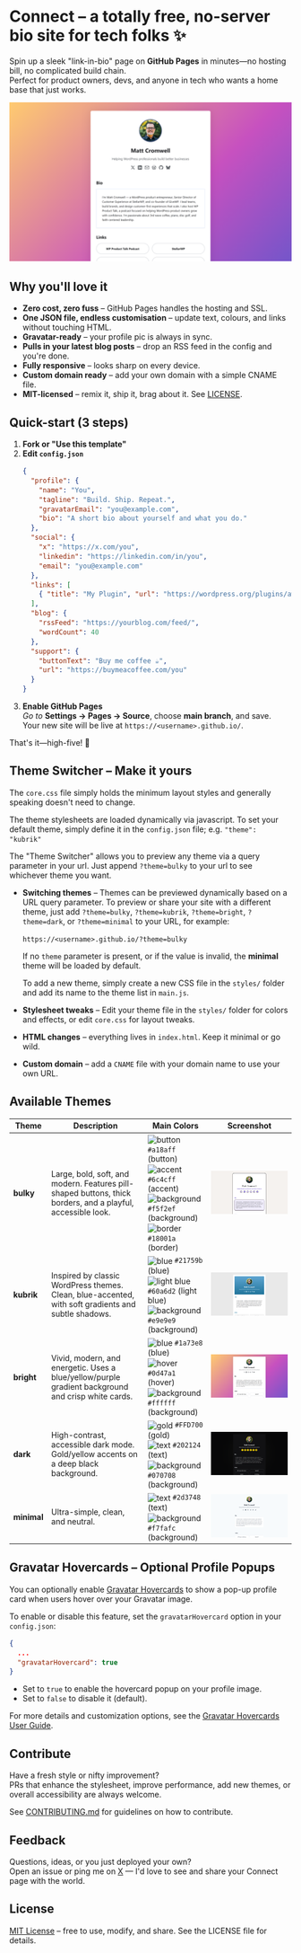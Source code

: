 # Connect – a totally free, no-server bio site for tech folks ✨

Spin up a sleek "link-in-bio" page on **GitHub Pages** in minutes—no hosting bill, no complicated build chain.  
Perfect for product owners, devs, and anyone in tech who wants a home base that just works.

![Screenshot of my live site](screenshot-bright.png)

## Why you'll love it

* **Zero cost, zero fuss** – GitHub Pages handles the hosting and SSL.  
* **One JSON file, endless customisation** – update text, colours, and links without touching HTML.  
* **Gravatar-ready** – your profile pic is always in sync.  
* **Pulls in your latest blog posts** – drop an RSS feed in the config and you're done.  
* **Fully responsive** – looks sharp on every device.  
* **Custom domain ready** – add your own domain with a simple CNAME file.  
* **MIT-licensed** – remix it, ship it, brag about it. See [LICENSE](LICENSE).

## Quick-start (3 steps)

1. **Fork or "Use this template"**  
2. **Edit `config.json`**  
   ```json
   {
     "profile": {
       "name": "You",
       "tagline": "Build. Ship. Repeat.",
       "gravatarEmail": "you@example.com",
       "bio": "A short bio about yourself and what you do."
     },
     "social": {
       "x": "https://x.com/you",
       "linkedin": "https://linkedin.com/in/you",
       "email": "you@example.com"
     },
     "links": [
       { "title": "My Plugin", "url": "https://wordpress.org/plugins/awesome/" }
     ],
     "blog": {
       "rssFeed": "https://yourblog.com/feed/",
       "wordCount": 40
     },
     "support": {
       "buttonText": "Buy me coffee ☕",
       "url": "https://buymeacoffee.com/you"
     }
   }
   ```
3. **Enable GitHub Pages**  
   *Go to* **Settings → Pages → Source**, choose **main branch**, and save.  
   Your new site will be live at `https://<username>.github.io/`.

That's it—high-five! 🎉

## Theme Switcher – Make it yours

The `core.css` file simply holds the minimum layout styles and generally speaking doesn't need to change. 

The theme stylesheets are loaded dynamically via javascript. To set your default theme, simply define it in the `config.json` file; e.g. `"theme": "kubrik"` 

The "Theme Switcher" allows you to preview any theme via a query parameter in your url. Just append `?theme=bulky` to your url to see whichever theme you want. 

* **Switching themes** – Themes can be previewed dynamically based on a URL query parameter. To preview or share your site with a different theme, just add `?theme=bulky`, `?theme=kubrik`, `?theme=bright`, `?theme=dark`, or `?theme=minimal` to your URL, for example:
  
  `https://<username>.github.io/?theme=bulky`
  
  If no `theme` parameter is present, or if the value is invalid, the **minimal** theme will be loaded by default.
  
  To add a new theme, simply create a new CSS file in the `styles/` folder and add its name to the theme list in `main.js`.

* **Stylesheet tweaks** – Edit your theme file in the `styles/` folder for colors and effects, or edit `core.css` for layout tweaks.  
* **HTML changes** – everything lives in `index.html`. Keep it minimal or go wild.  
* **Custom domain** – add a `CNAME` file with your domain name to use your own URL.

## Available Themes

| Theme   | Description | Main Colors | Screenshot |
|---------|-------------|-------------|------------|
| **bulky** | Large, bold, soft, and modern. Features pill-shaped buttons, thick borders, and a playful, accessible look. | <img valign='middle' alt='button' src='https://readme-swatches.vercel.app/a18aff'/> `#a18aff` (button)<br><img valign='middle' alt='accent' src='https://readme-swatches.vercel.app/6c4cff'/> `#6c4cff` (accent)<br><img valign='middle' alt='background' src='https://readme-swatches.vercel.app/f5f2ef'/> `#f5f2ef` (background)<br><img valign='middle' alt='border' src='https://readme-swatches.vercel.app/18001a'/> `#18001a` (border) | ![Preview of Bulky theme](screenshot-bulky.png)|
| **kubrik** | Inspired by classic WordPress themes. Clean, blue-accented, with soft gradients and subtle shadows. | <img valign='middle' alt='blue' src='https://readme-swatches.vercel.app/21759b'/> `#21759b` (blue)<br><img valign='middle' alt='light blue' src='https://readme-swatches.vercel.app/60a6d2'/> `#60a6d2` (light blue)<br><img valign='middle' alt='background' src='https://readme-swatches.vercel.app/e9e9e9'/> `#e9e9e9` (background) | ![Preview of Kubrik theme](screenshot-kubrik.png)|
| **bright** | Vivid, modern, and energetic. Uses a blue/yellow/purple gradient background and crisp white cards. | <img valign='middle' alt='blue' src='https://readme-swatches.vercel.app/1a73e8'/> `#1a73e8` (blue)<br><img valign='middle' alt='hover' src='https://readme-swatches.vercel.app/0d47a1'/> `#0d47a1` (hover)<br><img valign='middle' alt='background' src='https://readme-swatches.vercel.app/ffffff'/> `#ffffff` (background) | ![Preview of Bright theme](screenshot-bright.png) |
| **dark** | High-contrast, accessible dark mode. Gold/yellow accents on a deep black background. | <img valign='middle' alt='gold' src='https://readme-swatches.vercel.app/FFD700'/> `#FFD700` (gold)<br><img valign='middle' alt='text' src='https://readme-swatches.vercel.app/202124'/> `#202124` (text)<br><img valign='middle' alt='background' src='https://readme-swatches.vercel.app/070708'/> `#070708` (background) | ![Preview of Dark theme](screenshot-dark.png) |
| **minimal** | Ultra-simple, clean, and neutral. | <img valign='middle' alt='text' src='https://readme-swatches.vercel.app/2d3748'/> `#2d3748` (text)<br><img valign='middle' alt='background' src='https://readme-swatches.vercel.app/f7fafc'/> `#f7fafc` (background) | ![Preview of Minimal theme](screenshot-minimal.png) |

## Gravatar Hovercards – Optional Profile Popups

You can optionally enable [Gravatar Hovercards](https://docs.gravatar.com/sdk/hovercards/) to show a pop-up profile card when users hover over your Gravatar image.

To enable or disable this feature, set the `gravatarHovercard` option in your `config.json`:

```json
{
  ...
  "gravatarHovercard": true
}
```
- Set to `true` to enable the hovercard popup on your profile image.
- Set to `false` to disable it (default).

For more details and customization options, see the [Gravatar Hovercards User Guide](https://docs.gravatar.com/sdk/hovercards/).

## Contribute

Have a fresh style or nifty improvement?  
PRs that enhance the stylesheet, improve performance, add new themes, or overall accessibility are always welcome.

See [CONTRIBUTING.md](CONTRIBUTING.md) for guidelines on how to contribute.

## Feedback

Questions, ideas, or you just deployed your own?  
Open an issue or ping me on [X](https://x.com/learnwithmattc) — I'd love to see and share your Connect page with the world.

## License

[MIT License](LICENSE) – free to use, modify, and share. See the LICENSE file for details.
